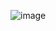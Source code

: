 ![image](https://github.com/gregorymikuro/Substance-Use-in-Mental-Health-Clients-Classification-Model/assets/155205164/1c4e210e-b02b-4d3a-954a-4303da4660ae)
